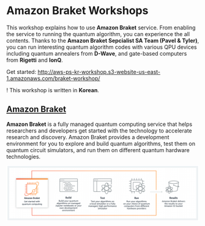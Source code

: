 # Amazon Braket Workshops
This workshop explains how to use **Amazon Braket** service. From enabling the service to running the quantum algorithm, you can experience the all contents.
Thanks to the **Amazon Braket Sepcialist SA Team (Pavel & Tyler)**, you can run interesting quantum algorithm codes with various QPU devices including quantum annealers from **D-Wave**, and gate-based computers from **Rigetti** and **IonQ**. 

Get started: http://aws-ps-kr-workshop.s3-website-us-east-1.amazonaws.com/braket-workshop/

! This workshop is written in **Korean**.

## [Amazon Braket](https://aws.amazon.com/braket/)
**Amazon Braket** is a fully managed quantum computing service that helps researchers and developers get started with the technology to accelerate research and discovery. Amazon Braket provides a development environment for you to explore and build quantum algorithms, test them on quantum circuit simulators, and run them on different quantum hardware technologies.

![braket](content/images/working-process.png)

